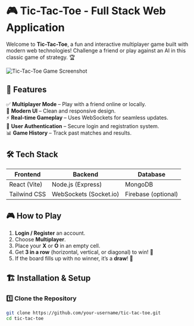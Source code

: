 # 🎮 Tic-Tac-Toe - Full Stack Web Application

Welcome to **Tic-Tac-Toe**, a fun and interactive multiplayer game built with modern web technologies! Challenge a friend or play against an AI in this classic game of strategy. 🏆

![Tic-Tac-Toe Game Screenshot](https://via.placeholder.com/800x400?text=Tic-Tac-Toe+Game+Screenshot)

## 🚀 Features

✅ **Multiplayer Mode** – Play with a friend online or locally.  
🎨 **Modern UI** – Clean and responsive design.  
⚡ **Real-time Gameplay** – Uses WebSockets for seamless updates.  
🔐 **User Authentication** – Secure login and registration system.  
📊 **Game History** – Track past matches and results.  

## 🛠️ Tech Stack

| **Frontend**        | **Backend**            | **Database**  |
|---------------------|-----------------------|--------------|
| React (Vite)       | Node.js (Express)     | MongoDB      |
| Tailwind CSS       | WebSockets (Socket.io) | Firebase (optional) |

## 🎮 How to Play

1. **Login / Register** an account.  
2. Choose **Multiplayer**.  
3. Place your **X** or **O** in an empty cell.  
4. Get **3 in a row** (horizontal, vertical, or diagonal) to win! 🎉  
5. If the board fills up with no winner, it’s a **draw**! 🤝  

## 🏗️ Installation & Setup

### 1️⃣ Clone the Repository
```sh
git clone https://github.com/your-username/tic-tac-toe.git
cd tic-tac-toe
